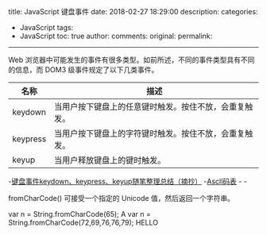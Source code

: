 title: JavaScript 键盘事件
date: 2018-02-27 18:29:00
description: 
categories:
- JavaScript
tags:
- JavaScript
toc: true
author:
comments:
original:
permalink: 
---

Web 浏览器中可能发生的事件有很多类型。如前所述，不同的事件类型具有不同的信息，而 DOM3 级事件规定了以下几类事件。

名称 | 描述
-------|------
keydown | 当用户按下键盘上的任意键时触发。按住不放，会重复触发。
keypress | 当用户按下键盘上的字符键时触发。按住不放，会重复触发。
keyup | 当用户释放键盘上的键时触发。

-[键盘事件keydown、keypress、keyup随笔整理总结（摘抄）](http://www.cnblogs.com/xcsn/p/3413074.html "")
-[Ascll码表](http://www.cnblogs.com/leolai/archive/2012/07/09/2583734.html "")
-[]( "")
-[]( "")
<!-- more -->

fromCharCode() 可接受一个指定的 Unicode 值，然后返回一个字符串。


var n = String.fromCharCode(65);
A
var n = String.fromCharCode(72,69,76,76,79);
HELLO
